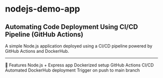 # nodejs-demo-app
Automating Code Deployment Using CI/CD Pipeline (GitHub Actions)
------------------------------------------------------------------------------------------------------

A simple Node.js application deployed using a CI/CD pipeline powered by GitHub Actions and DockerHub.
______________________________________________________________________________________________________

🚀 Features
Node.js + Express app
Dockerized setup
GitHub Actions CI/CD
Automated DockerHub deployment
Trigger on push to main branch
